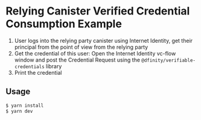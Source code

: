 # Relying Canister Verified Credential Consumption Example 

1. User logs into the relying party canister using Internet Identity, get their principal from the point of view from the relying party 
2. Get the credential of this user: Open the Internet Identity vc-flow window and post the Credential Request using the `@dfinity/verifiable-credentials` library 
3. Print the credential 

## Usage

```bash
$ yarn install 
$ yarn dev 
```

